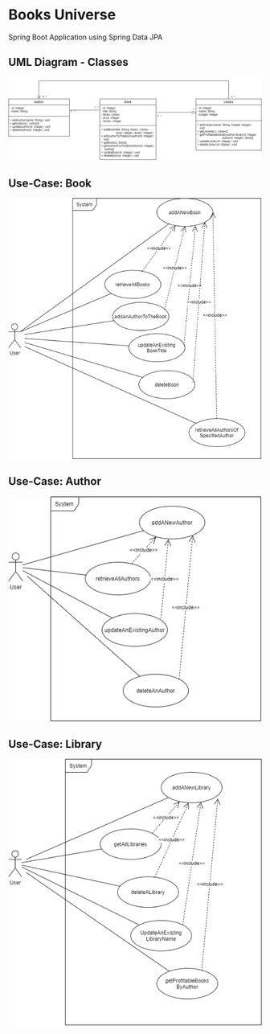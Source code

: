# Books Universe

Spring Boot Application using Spring Data JPA


## UML Diagram - Classes
![Class-Diagram](https://github.com/DianaCrainic/AP-Final_Project/blob/master/Diagrams/Class-Diagram.png?raw=true)



## Use-Case: Book
![Use-Case1](https://github.com/DianaCrainic/AP-Final_Project/blob/master/Diagrams/Use-Cases/Use-Case_Book.png?raw=true)


## Use-Case: Author
![Use-Case2](https://github.com/DianaCrainic/AP-Final_Project/blob/master/Diagrams/Use-Cases/Use-Case_Author.png?raw=true)


## Use-Case: Library
![Use-Case3](https://github.com/DianaCrainic/AP-Final_Project/blob/master/Diagrams/Use-Cases/Use-Case_Library.png?raw=true)
